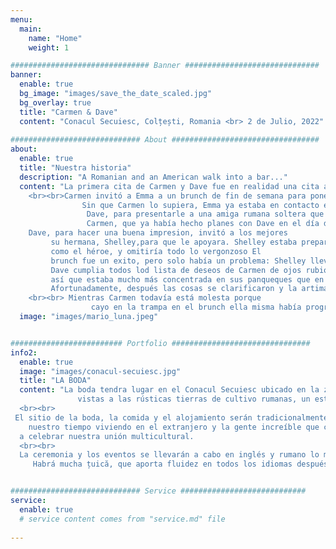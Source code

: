 ```yaml
---
menu:
  main:
    name: "Home"
    weight: 1

############################### Banner ##############################
banner:
  enable: true
  bg_image: "images/save_the_date_scaled.jpg"
  bg_overlay: true
  title: "Carmen & Dave"
  content: "Conacul Secuiesc, Colțești, Romania <br> 2 de Julio, 2022"
  
############################# About #################################
about:
  enable: true
  title: "Nuestra historia"
  description: "A Romanian and an American walk into a bar..."
  content: "La primera cita de Carmen y Dave fue en realidad una cita a ciegas por una amiga en común de ambos, Emma.
    <br><br>Carmen invitó a Emma a un brunch de fin de semana para ponerse al día, ya que había pasado un tiempo desde que se habían visto.
                Sin que Carmen lo supiera, Emma ya estaba en contacto en secreto con
                 Dave, para presentarle a una amiga rumana soltera que tenia! Dave estaba muy interesado en conocer a Carmen y Emma se disculpo con
                 Carmen, que ya había hecho planes con Dave en el día del brunch y le preguntó si él también podía unirse al brunch.<br><br>
    Dave, para hacer una buena impresion, invitó a los mejores
         su hermana, Shelley,para que le apoyara. Shelley estaba preparada para compartir las mejores anécdotas personales de Dave que lo presentarian
         como el héroe, y omitiría todo lo vergonzoso El
         brunch fue un exito, pero solo había un problema: Shelley llevaba su anillo de matrimonio.
         Dave cumplia todos lod lista de deseos de Carmen de ojos rubios, altos y azules, pero ella pensó que Dave y Shelley estaban casados.
         así que estaba mucho más concentrada en sus panqueques que en cualquier otra cosa.
         Afortunadamente, después las cosas se clarificaron y la artimaña funcionó! 
    <br><br> Mientras Carmen todavía está molesta porque
                  cayo en la trampa en el brunch ella misma había programado. Desde entoces, Carmen y Dave siguen juntos y ahora viven felices en Berlín junto a sus dos mascotas, Luna y Mario."
  image: "images/mario_luna.jpeg"


######################### Portfolio ###############################
info2:
  enable: true
  image: "images/conacul-secuiesc.jpg"
  title: "LA BODA"
  content: "La boda tendra lugar en el Conacul Secuiesc ubicado en la zona rural de Transilvania. El lugar  se encuentra cerca de Piatra Secuiului con hermosas
               vistas a las rústicas tierras de cultivo rumanas, un estanque de nenúfares y las ruinas de la fortaleza Trascău.
  <br><br>
 El sitio de la boda, la comida y el alojamiento serán tradicionalmente rumanos. La lista de invitados a la boda, sin embargo, refleja
    nuestro tiempo viviendo en el extranjero y la gente increíble que conocimos durante nuestro camino. Tenemos muchas ganas de verlos a todos y que nos ayuden
  a celebrar nuestra unión multicultural.
  <br><br>
  La ceremonia y los eventos se llevarán a cabo en inglés y rumano lo mejor que podamos ... No se preocupe,-
     Habrá mucha țuică, que aporta fluidez en todos los idiomas después tomar suficientes vasos."


############################# Service ############################
service:
  enable: true
  # service content comes from "service.md" file
  
---
```

